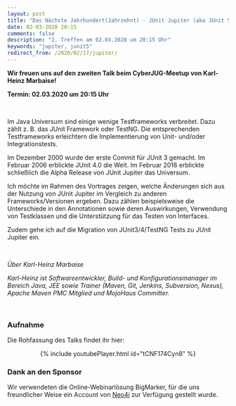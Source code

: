 ```yaml
---
layout: post
title: "Das Nächste Jahrhundert(Jahrzehnt) - JUnit Jupiter (aka JUnit 5) (Karl-Heinz Marbaise)"
date: 02-03-2020 20:15
comments: false
description: "2. Treffen am 02.03.2020 um 20:15 Uhr"
keywords: "jupiter, junit5"
redirect_from: /2020/02/17/jupiter/
---
```


**Wir freuen uns auf den zweiten Talk beim CyberJUG-Meetup von Karl-Heinz Marbaise!**

<b>Termin: 02.03.2020 um 20:15 Uhr</b>

<br/>

Im Java Universum sind einige wenige Testframeworks verbreitet. Dazu zählt z. B. das JUnit Framework oder TestNG. Die entsprechenden Testframeworks erleichtern die Implementierung von Unit- und/oder Integrationstests.

Im Dezember 2000 wurde der erste Commit für JUnit 3 gemacht. Im Februar 2006 erblickte JUnit 4.0 die Welt. Im Februar 2016 erblickte schließlich die Alpha Release von JUnit Jupiter das Universum.

Ich möchte im Rahmen des Vortrages zeigen, welche Änderungen sich aus der Nutzung von JUnit Jupiter im Vergleich zu anderen Frameworks/Versionen ergeben. Dazu zählen beispielsweise die Unterschiede in den Annotationen sowie deren Auswirkungen, Verwendung von Testklassen und die Unterstützung für das Testen von Interfaces.

Zudem gehe ich auf die Migration von JUnit3/4/TestNG Tests zu JUnit Jupiter ein.

<br/>

*Über Karl-Heinz Marbaise*

*Karl-Heinz ist Softwareentwickler, Build- und Konfigurationsmanager im Bereich Java, JEE sowie Trainer (Maven, Git, Jenkins, Subversion, Nexus), Apache Maven PMC Mitglied und MojoHaus Committer.*

<br>

### Aufnahme

Die Rohfassung des Talks findet ihr hier: 

<p>
<div align="center">
{% include youtubePlayer.html id="tCNF174Cyn8" %}
</div>
</p>

### Dank an den Sponsor

Wir verwendeten die Online-Webinarlösung BigMarker, für die uns freundlicher Weise ein Account von [Neo4j](https://neo4j.com/) zur Verfügung gestellt wurde.